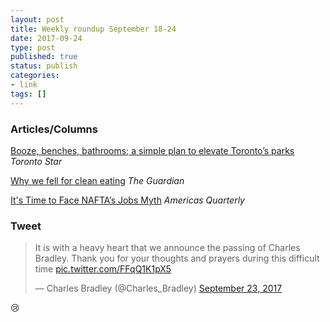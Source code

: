 ```yaml
---
layout: post
title: Weekly roundup September 18-24
date: 2017-09-24
type: post
published: true
status: publish
categories:
- link
tags: []
---
```


### Articles/Columns

[Booze, benches, bathrooms; a simple plan to elevate Toronto’s parks](https://www.thestar.com/news/gta/2017/09/17/booze-benches-bathrooms-a-simple-plan-to-elevate-torontos-parks-keenan.html "Booze, benches, bathrooms; a simple plan to elevate Toronto’s parks. By Edward Keenan") *Toronto Star*

[Why we fell for clean eating](https://www.theguardian.com/lifeandstyle/2017/aug/11/why-we-fell-for-clean-eating "Why we fell for clean eating. By Bee Wilson") *The Guardian*

[It's Time to Face NAFTA’s Jobs Myth](https://www.americasquarterly.org/node/9107 "It's Time to Face NAFTA’s Jobs Myth. By Shannon O'Neil") *Americas Quarterly*

### Tweet

<blockquote class="twitter-tweet" data-lang="en"><p lang="en" dir="ltr">It is with a heavy heart that we announce the passing of Charles Bradley. Thank you for your thoughts and prayers during this difficult time <a href="https://t.co/FFqQ1K1pX5">pic.twitter.com/FFqQ1K1pX5</a></p>&mdash; Charles Bradley (@Charles_Bradley) <a href="https://twitter.com/Charles_Bradley/status/911641565176717312">September 23, 2017</a></blockquote> <script async src="//platform.twitter.com/widgets.js" charset="utf-8"></script>
😢